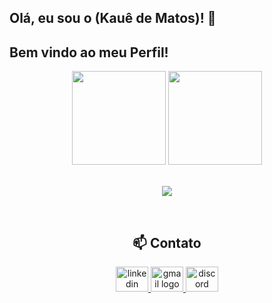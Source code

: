 ## Olá, eu sou o (Kauê de Matos)! :wave:

## Bem vindo ao meu Perfil! 

 <section align="center">
  <img height="150em"
       src="https://github-readme-stats.vercel.app/api?username=IkaueMatos&show_icons=true&&theme=codeSTACKr&&hide_border=true" />
  <img height="150em"
       src="https://github-readme-stats.vercel.app/api/top-langs/?username=IkaueMatos&layout=compact&&theme=codeSTACKr&&hide_border=true" />
   <br>
   <br>
  <p align="center">
  <a href="https://skillicons.dev">
    <img src="https://skillicons.dev/icons?i=js,html,css,sass,tailwind,vuejs,nodejs,jquery,figma,mysql,docker,vscode,git,php" />
  </a>
</p>


  </div>
 
<br>

## :mailbox: Contato

   <div align="center">
  <a href="https://linkedin.com/in/ikauematos" target="_blank">
    <img src="https://raw.githubusercontent.com/maurodesouza/profile-readme-generator/master/src/assets/icons/social/linkedin/default.svg" width="52" height="40" alt="linkedin logo"  />
  </a>
  <a href="mailto:ikauedeveloper@gmail.com" target="_blank">
    <img src="https://raw.githubusercontent.com/maurodesouza/profile-readme-generator/master/src/assets/icons/social/gmail/default.svg" width="52" height="40" alt="gmail logo"  />
  </a>
  <a href="https://discordapp.com/users/418389512268546048" target="_blank">
    <img src="https://raw.githubusercontent.com/maurodesouza/profile-readme-generator/master/src/assets/icons/social/discord/default.svg" width="52" height="40" alt="discord logo"  />
  </a>
</div>


